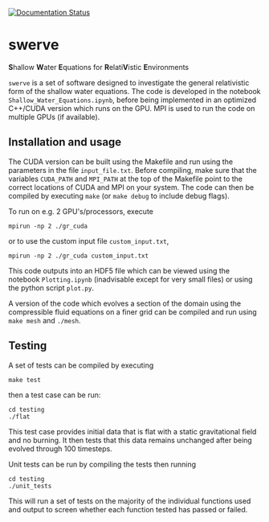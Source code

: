 [![Documentation Status](https://readthedocs.org/projects/swerve/badge/?version=mpi)](http://swerve.readthedocs.io/en/latest/?badge=mpi)

# swerve
**S**hallow **W**ater **E**quations for **R**elati**V**istic **E**nvironments

`swerve` is a set of software designed to investigate the general relativistic form of the shallow water equations. The code is developed in the notebook `Shallow_Water_Equations.ipynb`, before being implemented in an optimized C++/CUDA version which runs on the GPU. MPI is used to run the code on multiple GPUs (if available).

## Installation and usage

The CUDA version can be built using the Makefile and run using the parameters in the file `input_file.txt`. Before compiling, make sure that the variables `CUDA_PATH` and `MPI_PATH` at the top of the Makefile point to the correct locations of CUDA and MPI on your system. The code can then be compiled by executing `make` (or `make debug` to include debug flags).

To run on e.g. 2 GPU's/processors, execute

    mpirun -np 2 ./gr_cuda

or to use the custom input file `custom_input.txt`,

    mpirun -np 2 ./gr_cuda custom_input.txt

This code outputs into an HDF5 file which can be viewed using the notebook `Plotting.ipynb` (inadvisable except for very small files) or using the python script `plot.py`.

A version of the code which evolves a section of the domain using the compressible fluid equations on a finer grid can be compiled and run using `make mesh` and `./mesh`.

## Testing

A set of tests can be compiled by executing

    make test

then a test case can be run:

    cd testing
    ./flat

This test case provides initial data that is flat with a static gravitational field and no burning. It then tests that this data remains unchanged after being evolved through 100 timesteps.

Unit tests can be run by compiling the tests then running

    cd testing
    ./unit_tests

This will run a set of tests on the majority of the individual functions used and output to screen whether each function tested has passed or failed.

